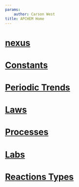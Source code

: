 ```yaml
---
params:
	author: Carson West
title: APCHEM Home
--- 
```

# [nexus](./../nexus/)

# [Constants](./../constants/)
# [Periodic Trends](./../periodic-trends/)
# [Laws](./../laws/)
# [Processes](./../processes/)
# [Labs](./../labs/)
# [Reactions Types](./../reactions-types/)
